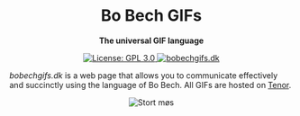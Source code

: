 <div align="center">
  <h1>Bo Bech GIFs</h1>

  <p>
    <strong>The universal GIF language</strong>
  </p>

  <p>
    <a href="./LICENSE" target="_blank">
      <img
        alt="License: GPL 3.0"
        src="https://img.shields.io/badge/license-GPL-blue"
      />
    </a>
    <a href="https://bobechgifs.dk" target="_blank">
      <img
        alt="bobechgifs.dk"
        src="https://img.shields.io/website?down_color=lightgrey&down_message=offline&up_color=dark-green&up_message=online&url=https%3A%2F%2Fbobechgifs.dk"
      />
    </a>
  </p>

</div>

_bobechgifs.dk_ is a web page that allows you to communicate effectively and succinctly using the language of Bo Bech. All GIFs are hosted on [Tenor](https://tenor.com/).

<div align="center">
  <img
    alt="Stort møs"
    src="https://c.tenor.com/0yhDLNgdffIAAAAC/med-kniven-for-struben-bo-bech.gif"
  />
</div)>
